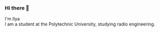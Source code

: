 ### Hi there 👋

I'm Ilya  
I am a student at the Polytechnic University, studying radio engineering.

